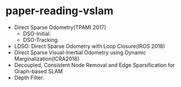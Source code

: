 # paper-reading-vslam
- Direct Sparse Odometry(TPAMI 2017)
  - DSO-Initial.
  - DSO-Tracking.
- LDSO: Direct Sparse Odometry with Loop Closure(IROS 2018)
- Direct Sparse Visual-Inertial Odometry using Dynamic Marginalization(ICRA2018)
- Decoupled, Consistent Node Removal and Edge Sparsification for Graph-based SLAM
- Depth Filter.